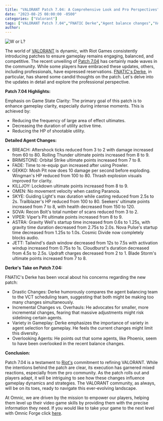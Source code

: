 ```yaml
---
title: "VALORANT Patch 7.04: A Comprehensive Look and Pro Perspectives"
date: "2023-08-25 08:00:00 -0500"
categories: ["Valorant"]
tags: ["VALORANT Patch 7.04","FNATIC Derke","Agent balance changes","VALORANT gameplay updates","Riot Games","VALORANT agent tweaks","Pro gamer reactions","VALORANT strategy","Game state clarity","VALORANT ultimate adjustments"]
author:
---
```


![W or L?](/2023-08-25-VALORANT-Patch-7.04-A-Comprehensive-Look-and-Pro-Perspectives.png)

The world of [VALORANT](https://playvalorant.com/en-us/) is dynamic, with Riot Games consistently introducing patches to ensure gameplay remains engaging, balanced, and competitive. The recent unveiling of [Patch 7.04](https://playvalorant.com/en-us/news/game-updates/valorant-patch-notes-7-04/) has certainly made waves in the community. While some players have embraced these updates, others, including professionals, have expressed reservations. [FNATIC's Derke](https://twitter.com/Derke/status/1694734790467993683), in particular, has shared some candid thoughts on the patch. Let's delve into the updates in detail and explore the professional perspective.

**Patch 7.04 Highlights:**

Emphasis on Game State Clarity: The primary goal of this patch is to enhance gameplay clarity, especially during intense moments. This is achieved by:

- Reducing the frequency of large area of effect ultimates.
- Decreasing the duration of utility active time.
- Reducing the HP of shootable utility.

**Detailed Agent Changes:**

- BREACH: Aftershock ticks reduced from 3 to 2 with damage increased from 60 to 80. Rolling Thunder ultimate points increased from 8 to 9.
- BRIMSTONE: Orbital Strike ultimate points increased from 7 to 8.
- FADE: Time to re-equip gun increased after using Prowler.
- GEKKO: Mosh Pit now does 10 damage per second before exploding. Wingman's HP reduced from 100 to 80. Thrash explosion visuals improved for clarity.
- KILLJOY: Lockdown ultimate points increased from 8 to 9.
- OMEN: No movement velocity when casting Paranoia.
- SKYE: Guiding Light's max duration while casting reduced from 2.5s to 2s. Trailblazer's HP reduced from 100 to 80. Seekers' ultimate points increased from 7 to 8, with health decreased from 150 to 120.
- SOVA: Recon Bolt's total number of scans reduced from 3 to 2.
- VIPER: Viper’s Pit ultimate points increased from 8 to 9.
- ASTRA: Gravity Well's startup time increased from 0.6s to 1.25s, with gravity time duration decreased from 2.75s to 2.0s. Nova Pulse's startup time decreased from 1.25s to 1.0s. Cosmic Divide now completely blocks audio.
- JETT: Tailwind's dash window decreased from 12s to 7.5s with activation windup increased from 0.75s to 1s. Cloudburst's duration decreased from 4.5s to 2.5s. Updraft charges decreased from 2 to 1. Blade Storm's ultimate points increased from 7 to 8.

**Derke's Take on Patch 7.04:**

FNATIC's Derke has been vocal about his concerns regarding the new patch:

- Drastic Changes: Derke humorously compares the agent balancing team to the VCT scheduling team, suggesting that both might be making too many changes simultaneously.
- Incremental Changes vs. Overhauls: He advocates for smaller, more incremental changes, fearing that massive adjustments might risk sidelining certain agents.
- Variety in Gameplay: Derke emphasizes the importance of variety in agent selection for gameplay. He feels the current changes might limit this diversity.
- Overlooking Agents: He points out that some agents, like Phoenix, seem to have been overlooked in the recent balance changes.

**Conclusion:**

Patch 7.04 is a testament to [Riot's](https://www.riotgames.com/en) commitment to refining VALORANT. While the intentions behind the patch are clear, its execution has garnered mixed reactions, especially from the pro community. As the patch rolls out and players adapt, it will be intriguing to see how these changes influence gameplay dynamics and strategies. The VALORANT community, as always, will be on its toes, ready to navigate this ever-evolving landscape.

At Omnic, we are driven by the mission to empower our players, helping them level up their video game skills by providing them with the precise information they need. If you would like to take your game to the next level with Omnic Forge click [here](https://forge.omnic.ai/).